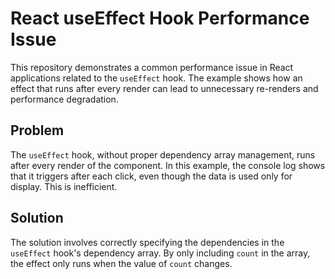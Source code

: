 # React useEffect Hook Performance Issue

This repository demonstrates a common performance issue in React applications related to the `useEffect` hook. The example shows how an effect that runs after every render can lead to unnecessary re-renders and performance degradation.

## Problem

The `useEffect` hook, without proper dependency array management, runs after every render of the component.  In this example, the console log shows that it triggers after each click, even though the data is used only for display. This is inefficient. 

## Solution

The solution involves correctly specifying the dependencies in the `useEffect` hook's dependency array.  By only including `count` in the array, the effect only runs when the value of `count` changes.